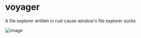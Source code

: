 # voyager
A file explorer written in rust cause window's file explorer sucks

![image](https://github.com/SpaceNerde/voyager/assets/71553327/6345059e-359f-4722-9536-45637421290d)

